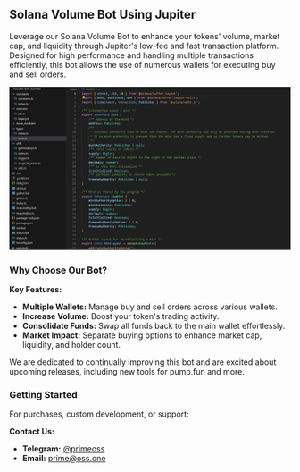 ## Solana Volume Bot Using Jupiter

Leverage our Solana Volume Bot to enhance your tokens' volume, market cap, and liquidity through Jupiter's low-fee and fast transaction platform. Designed for high performance and handling multiple transactions efficiently, this bot allows the use of numerous wallets for executing buy and sell orders.

![Solana Volume Bot](https://github.com/primeoss/solana-volume-bot/blob/main/solana-volume-bot.png)

### Why Choose Our Bot?

**Key Features:**
- **Multiple Wallets:** Manage buy and sell orders across various wallets.
- **Increase Volume:** Boost your token's trading activity.
- **Consolidate Funds:** Swap all funds back to the main wallet effortlessly.
- **Market Impact:** Separate buying options to enhance market cap, liquidity, and holder count.

We are dedicated to continually improving this bot and are excited about upcoming releases, including new tools for pump.fun and more.

### Getting Started

For purchases, custom development, or support:

**Contact Us:**
- **Telegram:** [@primeoss](https://t.me/primeoss)
- **Email:** [prime@oss.one](mailto:prime@oss.one)
